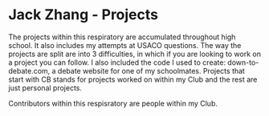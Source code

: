 # Jack Zhang - Projects

The projects within this respiratory are accumulated throughout high school. It also includes my attempts at USACO questions. The way the projects are split are into 3 difficulties, in which if you are looking to work on a project you can follow. I also included the code I used to create: down-to-debate.com, a debate website for one of my schoolmates. Projects that start with CB stands for projects worked on within my Club and the rest are just personal projects.

Contributors within this respisratory are people within my Club.
